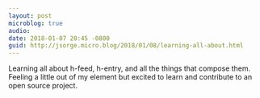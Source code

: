```yaml
---
layout: post
microblog: true
audio: 
date: 2018-01-07 20:45 -0800
guid: http://jsorge.micro.blog/2018/01/08/learning-all-about.html
---
```

Learning all about h-feed, h-entry, and all the things that compose them. Feeling a little out of my element but excited to learn and contribute to an open source project.
